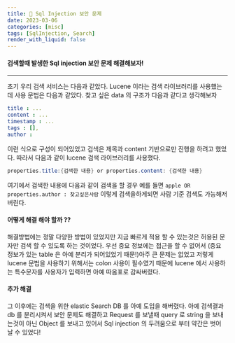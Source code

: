 ```yaml
---
title: 🔐 Sql Injection 보안 문제
date: 2023-03-06
categories: [misc]
tags: [SqlInjection, Search]
render_with_liquid: false
---
```

#### 검색할때 발생한 Sql injection 보안 문제 해결해보자!
---
초기 우리 검색 서비스는 다음과 같았다. Lucene 이라는 검색 라이브러리를 사용했는데 사용 문법은 다음과 같았다. 찾고 싶은 data 의 구조가 다음과 같다고 생각해보자
```yaml
title : ...
content : ...
timestamp : ...
tags : [],
author :
```
이런 식으로 구성이 되어있었고 검색은 제목과 content 기반으로만 진행을 하려고 했었다. 따라서 다음과 같이 lucene 검색 라이브러리를 사용했다.

```java
properties.title:{검색한 내용} or properties.content: {검색한 내용}
```

여기에서 검색한 내용에 다음과 같이 검색을 할 경우 
예를 들면 `apple OR properties.author : 찾고싶은사람` 이렇게 검색을하게되면 사람 기준 검색도 가능해저 버린다.

#### 어떻게 해결 해야 할까 ??
해결방법에는 정말 다양한 방법이 있었지만 지금 빠르게 적용 할 수 있는것은 허용된 문자만 검색 할 수 있도록 하는 것이었다. 우선 중요 정보에는 접근을 할 수 없어서 (중요 정보가 있는 table 은 아예 분리가 되어있었기 때문!)아주 큰 문제는 없었고 저렇게 lucene 문법을 사용하기 위해서는 colon 사용이 필수였기 때문에 lucene 에서 사용하는 특수문자를 사용자가 입력하면 아예 따옴표로 감싸버렸다.

#### 추가 해결
그 이후에는 검색을 위한 elastic Search DB 를 아예 도입을 해버렸다. 아예 검색결과 db 를 분리시켜서 보안 문제도 해결하고 Request 를 보낼때 query 로 string 을 보내는것이 아닌 Object 를 보내고 있어서 Sql injection 의 두려움으로 부터 약간은 벗어 날 수 있었다!